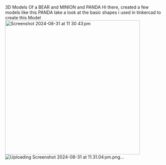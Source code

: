 3D Models Of a BEAR and MINION and PANDA
Hi there, created a few models like this PANDA lake a look at the basic shapes i used in tinkercad to create this Model 
<img width="433" alt="Screenshot 2024-08-31 at 11 30 43 pm" src="https://github.com/user-attachments/assets/ea625252-35bf-43e9-8dc8-1a895c7bdc60">
![Uploading Screenshot 2024-08-31 at 11.31.04 pm.png…]()
